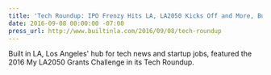 ```yaml
---
title: 'Tech Roundup: IPO Frenzy Hits LA, LA2050 Kicks Off and More, Built in LA'
date: 2016-09-08 00:00:00 -07:00
press_url: http://www.builtinla.com/2016/09/08/tech-roundup
---
```


Built in LA, Los Angeles' hub for tech news and startup jobs, featured the 2016 My LA2050 Grants Challenge in its Tech Roundup.
